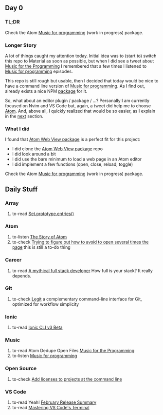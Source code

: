 ## Day 0

### TL;DR

Check the Atom [Music for programming](https://github.com/max-devjs/atom-music-for-programming) (work in progress) package.

### Longer Story

A lot of things caught my attention today. Initial idea was to (start to) switch this repo to Material as soon as possible, but when I did see a tweet about [Music for the Programming](#music) I remembered that a few times I listened to [Music for programming](http://musicforprogramming.net/) episodes.

This repo is still rough but usable, then I decided that today would be nice to have a command line version of [Music for programming](http://musicforprogramming.net/). As I find out, already exists a nice NPM [package](https://www.npmjs.com/package/music-for-programming) for it.

So, what about an editor plugin / package / ...? Personally I am currently focused on Nvim and VS Code but, again, a tweet did help me to choose [Atom](#atom). And, above all, I quickly realized that would be so easier, as I explain in the [next](#whatidid) section.

### What I did

I found that [Atom Web View package](https://github.com/gabceb/atom-web-view) is a perfect fit for this project:

  - I did clone the [Atom Web View package](https://github.com/gabceb/atom-web-view) repo
  - I did look around a bit
  - I did use the bare minimum to load a web page in an Atom editor
  - I did implement a few functions (open, close, reload, toggle)

Check the Atom [Music for programming](https://github.com/max-devjs/atom-music-for-programming) (work in progress) package.

## Daily Stuff

### Array

  1. to-read [Set.prototype.entries()](https://developer.mozilla.org/en-US/docs/Web/JavaScript/Reference/Global_Objects/Set/entries)

### Atom

  1. to-listen [The Story of Atom](https://twitter.com/changelog/status/836230929043623936)
  1. to-check [Trying to figure out how to avoid to open several times the page](https://github.com/MiracleBlue/atom-dedupe-open-files/blob/master/lib/dedupe-open-files.js) this is still a to-do thing

### Career

  1. to-read [A mythical full stack developer](https://dev.to/evgenyk/a-mythical-full-stack-developer) How full is your stack? It really depends.

### Git

  1. to-check [Legit](http://www.git-legit.org/) a complementary command-line interface for Git, optimized for workflow simplicity

### Ionic

  1. to-read [Ionic CLI v3 Beta](http://blog.ionic.io/ionic-cli-v3-beta/)

### Music

  1. to-read Atom Dedupe Open Files [Music for the Programming](https://mikealdo.github.io/2017/01/16/Music-for-the-Programming.html)
  1. to-listen [Music for programming](http://musicforprogramming.net/)

### Open Source

  1. to-check [Add licenses to projects at the command line](https://github.com/captainsafia/legit)

### VS Code

  1. to-read Yeah! [February Release Summary](http://code.visualstudio.com/updates/v1_10#_official-signed-repositories-for-linux)
  1. to-read [Mastering VS Code's Terminal](http://www.growingwiththeweb.com/2017/03/mastering-vscodes-terminal.html)

